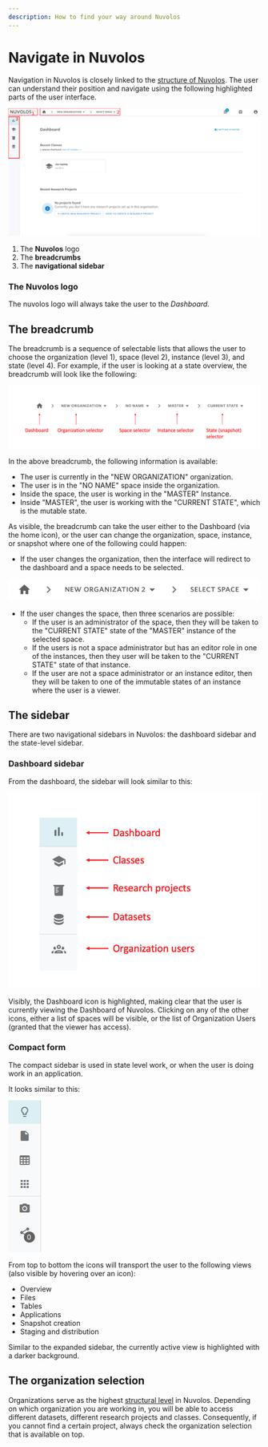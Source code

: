 ```yaml
---
description: How to find your way around Nuvolos
---
```


# Navigate in Nuvolos

Navigation in Nuvolos is closely linked to the [structure of Nuvolos](../data-organization/). The user can understand their position and navigate using the following highlighted parts of the user interface.

![](../.gitbook/assets/screen-shot-2020-03-16-at-1.50.05-pm-2.png)

1. The **Nuvolos** logo
2. The **breadcrumbs**
3. The **navigational sidebar**

### The Nuvolos logo

The nuvolos logo will always take the user to the _Dashboard._

## The breadcrumb

The breadcrumb is a sequence of selectable lists that allows the user to choose the organization \(level 1\), space \(level 2\), instance \(level 3\), and state \(level 4\). For example, if the user is looking at a state overview, the breadcrumb will look like the following:

![](../.gitbook/assets/screen-shot-2020-03-16-at-1.58.17-pm.png)

In the above breadcrumb, the following information is available:

* The user is currently in the "NEW ORGANIZATION" organization.
* The user is in the "NO NAME" space inside the organization.
* Inside the space, the user is working in the "MASTER" Instance.
* Inside "MASTER", the user is working with the "CURRENT STATE", which is the mutable state.

As visible, the breadcrumb can take the user either to the Dashboard \(via the home icon\), or the user can change the organization, space, instance, or snapshot where one of the following could happen:

* If the user changes the organization, then the interface will redirect to the dashboard and a space needs to be selected.

![](../.gitbook/assets/screen-shot-2020-03-16-at-2.14.11-pm.png)

* If the user changes the space, then three scenarios are possible:
  * If the user is an administrator of the space, then they will be taken to the "CURRENT STATE"  state of the "MASTER" instance of the selected space.
  * If the users is not a space administrator but has an editor role in one of the instances, then they user will be taken to the "CURRENT STATE" state of that instance.
  * If the user are not a space administrator or an instance editor, then they will be taken to one of the immutable states of an instance where the user is a viewer.

## The sidebar

There are two navigational sidebars in Nuvolos: the dashboard sidebar and the state-level sidebar.

### Dashboard sidebar

From the dashboard, the sidebar will look similar to this:

![](../.gitbook/assets/screen-shot-2020-03-16-at-2.33.29-pm.png)

Visibly, the Dashboard icon is highlighted, making clear that the user is currently viewing the Dashboard of Nuvolos. Clicking on any of the other icons, either a list of spaces will be visible, or the list of Organization Users \(granted that the viewer has access\).

### Compact form

The compact sidebar is used in state level work, or when the user is doing work in an application.

It looks similar to this:

![](../.gitbook/assets/sidebar_compact.PNG)

From top to bottom the icons will transport the user to the following views \(also visible by hovering over an icon\):

* Overview
* Files
* Tables
* Applications
* Snapshot creation
* Staging and distribution

Similar to the expanded sidebar, the currently active view is highlighted with a darker background.

## The organization selection

Organizations serve as the highest [structural level](../data-organization/) in Nuvolos. Depending on which organization you are working in, you will be able to access different datasets, different research projects and classes. Consequently, if you cannot find a certain project, always check the organization selection that is available on top.



